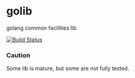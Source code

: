 golib
=====

golang common facilities lib

[![Build Status](https://travis-ci.org/funkygao/golib.png?branch=master)](https://travis-ci.org/funkygao/golib)


### Caution

Some lib is mature, but some are not fully tested.

